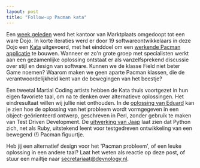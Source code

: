 ```yaml
---
layout: post
title: "Follow-up Pacman kata"
---
```



Een [week geleden](http://devnology.nl/nl/blog/7-verslagen/92-verslag-coding-dojo) werd het kantoor van Marktplaats omgedoopt tot een ware Dojo. In korte iteraties werd er door 19 softwareontwikkelaars in deze Dojo een [Kata](http://www.codingdojo.org/cgi-bin/wiki.pl?KataPacMan) uitgevoerd, met het einddoel om een [werkende Pacman applicatie](http://github.com/mostalive/pacman) te bouwen. Wanneer er zo'n grote groep met specialisten werkt aan een gezamenlijke oplossing ontstaat er als vanzelfsprekend discussie over stijl en design van software. Kunnen we de klasse Field niet beter Game noemen? Waarom maken we geen aparte Pacman klassen, die de verantwoordelijkheid kent van de bewegingen van het beestje?

Een tweetal Martial Coding artists hebben de Kata thuis voortgezet in hun eigen favoriete taal, om na te denken over alternatieve oplossingen. Het eindresultaat willen wij jullie niet onthouden. In de [oplossing van Eduard](http://github.com/eduard-tty/Pacman) kan je zien hoe de oplossing van het probleem wordt vormgegeven in een object-geörienteerd ontwerp, geschreven in Perl, zonder gebruik te maken van Test Driven Development. De [uitwerking van Jaap](http://devnology.nl/share/pacman.zip) laat zien dat Python zich, net als Ruby, uitstekend leent voor testgedreven ontwikkeling van een bewegend (!) Pacman figuurtje. 

Heb jij een alternatief design voor het 'Pacman probleem', of een leuke oplossing in een andere taal? Laat het weten als reactie op deze post, of stuur een mailtje naar [secretariaat@devnology.nl](mailto:secretariaat@devnology.nl).
